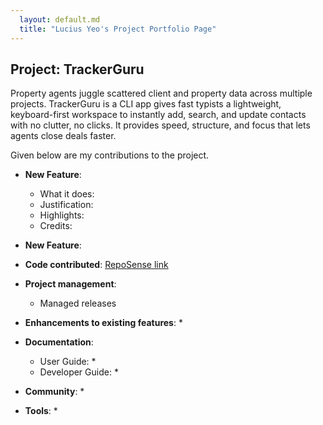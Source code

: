 ```yaml
---
  layout: default.md
  title: "Lucius Yeo's Project Portfolio Page"
---
```


## Project: TrackerGuru

Property agents juggle scattered client and property data across multiple projects.
TrackerGuru is a CLI app gives fast typists a lightweight, keyboard-first workspace to instantly
add, search, and update contacts with no clutter, no clicks.
It provides speed, structure, and focus that lets agents close deals faster.

Given below are my contributions to the project.

* **New Feature**:
    * What it does:
    * Justification:
    * Highlights:
    * Credits:

* **New Feature**:

* **Code contributed**: [RepoSense link]()

* **Project management**:
    * Managed releases

* **Enhancements to existing features**:
    *

* **Documentation**:
    * User Guide:
        *
    * Developer Guide:
        *

* **Community**:
    *

* **Tools**:
    *
